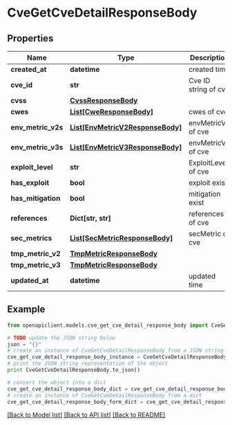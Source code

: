 # CveGetCveDetailResponseBody


## Properties
Name | Type | Description | Notes
------------ | ------------- | ------------- | -------------
**created_at** | **datetime** | created time | 
**cve_id** | **str** | Cve ID string of cve | 
**cvss** | [**CvssResponseBody**](CvssResponseBody.md) |  | 
**cwes** | [**List[CweResponseBody]**](CweResponseBody.md) | cwes of cve | 
**env_metric_v2s** | [**List[EnvMetricV2ResponseBody]**](EnvMetricV2ResponseBody.md) | envMetricV2 of cve | 
**env_metric_v3s** | [**List[EnvMetricV3ResponseBody]**](EnvMetricV3ResponseBody.md) | envMetricV3 of cve | 
**exploit_level** | **str** | ExploitLevel of cve | [optional] 
**has_exploit** | **bool** | exploit exist | [optional] 
**has_mitigation** | **bool** | mitigation exist | [optional] 
**references** | **Dict[str, str]** | references of cve | 
**sec_metrics** | [**List[SecMetricResponseBody]**](SecMetricResponseBody.md) | secMetric of cve | 
**tmp_metric_v2** | [**TmpMetricResponseBody**](TmpMetricResponseBody.md) |  | 
**tmp_metric_v3** | [**TmpMetricResponseBody**](TmpMetricResponseBody.md) |  | 
**updated_at** | **datetime** | updated time | 

## Example

```python
from openapiclient.models.cve_get_cve_detail_response_body import CveGetCveDetailResponseBody

# TODO update the JSON string below
json = "{}"
# create an instance of CveGetCveDetailResponseBody from a JSON string
cve_get_cve_detail_response_body_instance = CveGetCveDetailResponseBody.from_json(json)
# print the JSON string representation of the object
print CveGetCveDetailResponseBody.to_json()

# convert the object into a dict
cve_get_cve_detail_response_body_dict = cve_get_cve_detail_response_body_instance.to_dict()
# create an instance of CveGetCveDetailResponseBody from a dict
cve_get_cve_detail_response_body_form_dict = cve_get_cve_detail_response_body.from_dict(cve_get_cve_detail_response_body_dict)
```
[[Back to Model list]](../README.md#documentation-for-models) [[Back to API list]](../README.md#documentation-for-api-endpoints) [[Back to README]](../README.md)


